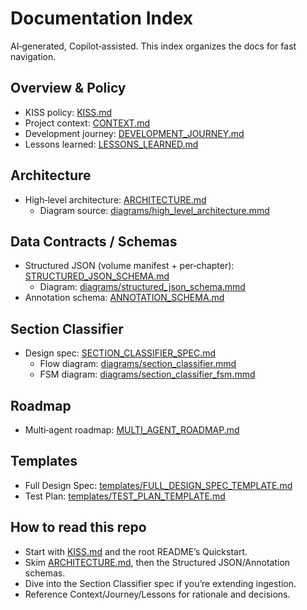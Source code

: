 # Documentation Index

AI‑generated, Copilot‑assisted. This index organizes the docs for fast navigation.

## Overview & Policy

- KISS policy: [KISS.md](KISS.md)
- Project context: [CONTEXT.md](CONTEXT.md)
- Development journey: [DEVELOPMENT_JOURNEY.md](DEVELOPMENT_JOURNEY.md)
- Lessons learned: [LESSONS_LEARNED.md](LESSONS_LEARNED.md)

## Architecture

- High‑level architecture: [ARCHITECTURE.md](ARCHITECTURE.md)
  - Diagram source: [diagrams/high_level_architecture.mmd](diagrams/high_level_architecture.mmd)

## Data Contracts / Schemas

- Structured JSON (volume manifest + per‑chapter): [STRUCTURED_JSON_SCHEMA.md](STRUCTURED_JSON_SCHEMA.md)
  - Diagram: [diagrams/structured_json_schema.mmd](diagrams/structured_json_schema.mmd)
- Annotation schema: [ANNOTATION_SCHEMA.md](ANNOTATION_SCHEMA.md)

## Section Classifier

- Design spec: [SECTION_CLASSIFIER_SPEC.md](SECTION_CLASSIFIER_SPEC.md)
  - Flow diagram: [diagrams/section_classifier.mmd](diagrams/section_classifier.mmd)
  - FSM diagram: [diagrams/section_classifier_fsm.mmd](diagrams/section_classifier_fsm.mmd)

## Roadmap

- Multi‑agent roadmap: [MULTI_AGENT_ROADMAP.md](MULTI_AGENT_ROADMAP.md)

## Templates

- Full Design Spec: [templates/FULL_DESIGN_SPEC_TEMPLATE.md](templates/FULL_DESIGN_SPEC_TEMPLATE.md)
- Test Plan: [templates/TEST_PLAN_TEMPLATE.md](templates/TEST_PLAN_TEMPLATE.md)

## How to read this repo

- Start with [KISS.md](KISS.md) and the root README’s Quickstart.
- Skim [ARCHITECTURE.md](ARCHITECTURE.md), then the Structured JSON/Annotation schemas.
- Dive into the Section Classifier spec if you’re extending ingestion.
- Reference Context/Journey/Lessons for rationale and decisions.
